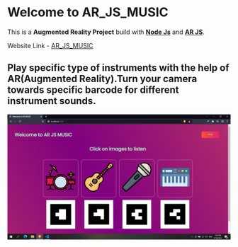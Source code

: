 # Welcome to AR_JS_MUSIC

This is a **Augmented Reality Project** build with **[Node Js](https://nodejs.org/en/docs/)** and **[AR JS](https://ar-js-org.github.io/AR.js-Docs/)**.

Website Link - [AR_JS_MUSIC](https://handsome-trench-coat-ox.cyclic.app/)

## Play specific type of instruments with the help of AR(Augmented Reality).Turn your camera towards specific barcode for different instrument sounds.

<div align="center" style="height: 35rem">
  <img alt="Demo" src="./images/home.png" />
</div>
</br>